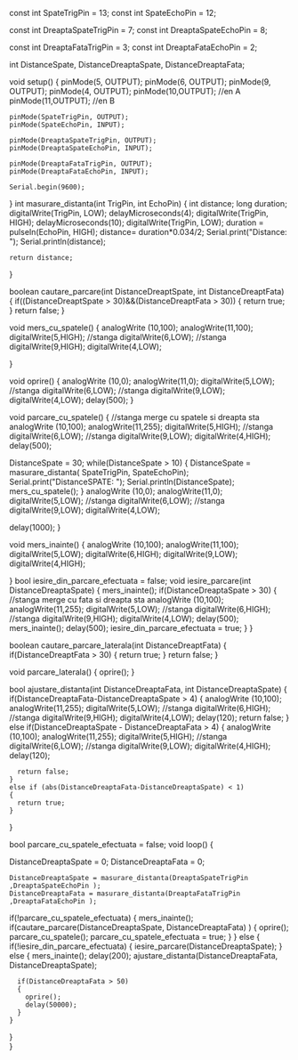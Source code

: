 const int SpateTrigPin = 13;
const int SpateEchoPin = 12;

const int DreaptaSpateTrigPin = 7;
const int DreaptaSpateEchoPin = 8;

const int DreaptaFataTrigPin = 3;
const int DreaptaFataEchoPin = 2;

int DistanceSpate, DistanceDreaptaSpate, DistanceDreaptaFata;


  void setup() 
  {
    pinMode(5, OUTPUT);
    pinMode(6, OUTPUT);
    pinMode(9, OUTPUT);
    pinMode(4, OUTPUT);
    pinMode(10,OUTPUT);     //en A
    pinMode(11,OUTPUT);     //en B
    
    pinMode(SpateTrigPin, OUTPUT);
    pinMode(SpateEchoPin, INPUT);

    pinMode(DreaptaSpateTrigPin, OUTPUT);
    pinMode(DreaptaSpateEchoPin, INPUT);

    pinMode(DreaptaFataTrigPin, OUTPUT);
    pinMode(DreaptaFataEchoPin, INPUT);

    Serial.begin(9600);
  }
  int masurare_distanta(int TrigPin, int EchoPin)
  {
    int distance;
    long duration;
    digitalWrite(TrigPin, LOW);
    delayMicroseconds(4);
    digitalWrite(TrigPin, HIGH);
    delayMicroseconds(10);
    digitalWrite(TrigPin, LOW);
    duration = pulseIn(EchoPin, HIGH);
    distance= duration*0.034/2;
    Serial.print("Distance: ");
    Serial.println(distance);

    return distance;
  }

  boolean cautare_parcare(int DistanceDreaptSpate, int DistanceDreaptFata)
  {
    if((DistanceDreaptSpate > 30)&&(DistanceDreaptFata > 30))
    {
      return true;
    }
    return false;
  }

  void mers_cu_spatele()
  {
    analogWrite (10,100);
    analogWrite(11,100);
    digitalWrite(5,HIGH); //stanga
    digitalWrite(6,LOW); //stanga
    digitalWrite(9,HIGH);
    digitalWrite(4,LOW);
    
  }

  void oprire()
  {
    analogWrite (10,0);
    analogWrite(11,0);
    digitalWrite(5,LOW); //stanga
    digitalWrite(6,LOW); //stanga
    digitalWrite(9,LOW);
    digitalWrite(4,LOW);
    delay(500);
  }

  void parcare_cu_spatele()
  {
     //stanga merge cu spatele si dreapta sta
  analogWrite (10,100);
  analogWrite(11,255);
  digitalWrite(5,HIGH); //stanga
  digitalWrite(6,LOW); //stanga
  digitalWrite(9,LOW);
  digitalWrite(4,HIGH);
  delay(500);

  DistanceSpate = 30;
  while(DistanceSpate > 10)
  {
    DistanceSpate = masurare_distanta( SpateTrigPin, SpateEchoPin);
    Serial.print("DistanceSPATE: ");
    Serial.println(DistanceSpate);
    mers_cu_spatele();
  }
  analogWrite (10,0);
  analogWrite(11,0);
  digitalWrite(5,LOW); //stanga
  digitalWrite(6,LOW); //stanga
  digitalWrite(9,LOW);
  digitalWrite(4,LOW);
  
  delay(1000);
  }

  void mers_inainte()
  {
     analogWrite (10,100);
     analogWrite(11,100);
     digitalWrite(5,LOW);
     digitalWrite(6,HIGH);
     digitalWrite(9,LOW);
     digitalWrite(4,HIGH);
  
  }
bool iesire_din_parcare_efectuata = false;
  void iesire_parcare(int DistanceDreaptaSpate)
  {
    mers_inainte();
        if(DistanceDreaptaSpate > 30)
    {
           //stanga merge cu fata si dreapta sta
      analogWrite (10,100);
      analogWrite(11,255);
      digitalWrite(5,LOW); //stanga
      digitalWrite(6,HIGH); //stanga
      digitalWrite(9,HIGH);
      digitalWrite(4,LOW);
      delay(500);
      mers_inainte();
      delay(500);
      iesire_din_parcare_efectuata = true;
    } 
  }

  boolean cautare_parcare_laterala(int DistanceDreaptFata)
  {
    if(DistanceDreaptFata > 30)
    {
      return true;
    }
    return false;
  }

  void parcare_laterala()
  {
    oprire();
  }

  bool ajustare_distanta(int DistanceDreaptaFata, int DistanceDreaptaSpate)
  {
    if(DistanceDreaptaFata-DistanceDreaptaSpate > 4)
    {
      analogWrite (10,100);
      analogWrite(11,255);
      digitalWrite(5,LOW); //stanga
      digitalWrite(6,HIGH); //stanga
      digitalWrite(9,HIGH);
      digitalWrite(4,LOW);
      delay(120);
      return false;
    }
    else if(DistanceDreaptaSpate - DistanceDreaptaFata > 4)
    {
      analogWrite (10,100);
      analogWrite(11,255);
      digitalWrite(5,HIGH); //stanga
      digitalWrite(6,LOW); //stanga
      digitalWrite(9,LOW);
      digitalWrite(4,HIGH);
      delay(120);

      return false;
    }
    else if (abs(DistanceDreaptaFata-DistanceDreaptaSpate) < 1)
    {
      return true;
    }
  }
  
  bool parcare_cu_spatele_efectuata = false;
  void loop() 
  {
  
  DistanceDreaptaSpate = 0; 
  DistanceDreaptaFata = 0;
  
    DistanceDreaptaSpate = masurare_distanta(DreaptaSpateTrigPin ,DreaptaSpateEchoPin );
    DistanceDreaptaFata = masurare_distanta(DreaptaFataTrigPin ,DreaptaFataEchoPin );
    
  if(!parcare_cu_spatele_efectuata)
  {
    mers_inainte();
    if(cautare_parcare(DistanceDreaptaSpate, DistanceDreaptaFata) )
    {
       oprire();
       parcare_cu_spatele();
       parcare_cu_spatele_efectuata = true;
    }
  }
  else
  {
    if(!iesire_din_parcare_efectuata)
    {
      iesire_parcare(DistanceDreaptaSpate);
    }   
    else
    {
      mers_inainte();
      delay(200);
      ajustare_distanta(DistanceDreaptaFata, DistanceDreaptaSpate); 

      if(DistanceDreaptaFata > 50)
      {
        oprire();
        delay(50000);
      }
    }
  }  
}